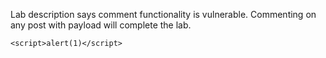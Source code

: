 Lab description says comment functionality is vulnerable. 
Commenting on any post with payload will complete the lab.

```
<script>alert(1)</script>
```
